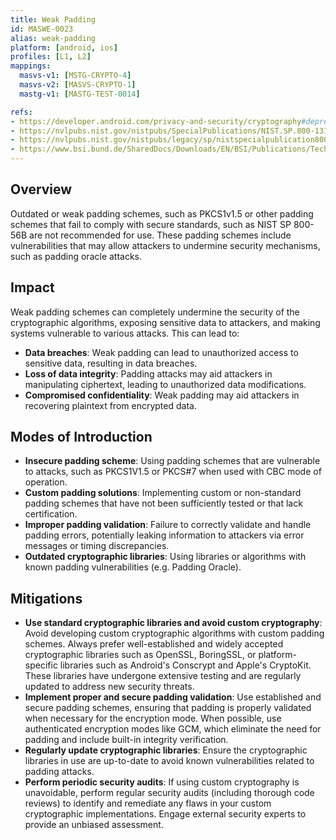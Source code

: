 ```yaml
---
title: Weak Padding
id: MASWE-0023
alias: weak-padding
platform: [android, ios]
profiles: [L1, L2]
mappings:
  masvs-v1: [MSTG-CRYPTO-4]
  masvs-v2: [MASVS-CRYPTO-1]
  mastg-v1: [MASTG-TEST-0014]

refs:
- https://developer.android.com/privacy-and-security/cryptography#deprecated-functionality
- https://nvlpubs.nist.gov/nistpubs/SpecialPublications/NIST.SP.800-131Ar2.pdf
- https://nvlpubs.nist.gov/nistpubs/legacy/sp/nistspecialpublication800-38a.pdf
- https://www.bsi.bund.de/SharedDocs/Downloads/EN/BSI/Publications/TechGuidelines/TG02102/BSI-TR-02102-1.pdf?__blob=publicationFile
---
```


## Overview

Outdated or weak padding schemes, such as PKCS1v1.5 or other padding schemes that fail to comply with secure standards, such as NIST SP 800-56B are not recommended for use. These padding schemes include vulnerabilities that may allow attackers to undermine security mechanisms, such as padding oracle attacks.

## Impact

Weak padding schemes can completely undermine the security of the cryptographic algorithms, exposing sensitive data to attackers, and making systems vulnerable to various attacks. This can lead to:

- **Data breaches**: Weak padding can lead to unauthorized access to sensitive data, resulting in data breaches.
- **Loss of data integrity**: Padding attacks may aid attackers in manipulating ciphertext, leading to unauthorized data modifications.
- **Compromised confidentiality**: Weak padding may aid attackers in recovering plaintext from encrypted data.

## Modes of Introduction

- **Insecure padding scheme**: Using padding schemes that are vulnerable to attacks, such as PKCS1V1.5 or PKCS#7 when used with CBC mode of operation.
- **Custom padding solutions**: Implementing custom or non-standard padding schemes that have not been sufficiently tested or that lack certification.
- **Improper padding validation**: Failure to correctly validate and handle padding errors, potentially leaking information to attackers via error messages or timing discrepancies.
- **Outdated cryptographic libraries**: Using libraries or algorithms with known padding vulnerabilities (e.g. Padding Oracle).

## Mitigations

- **Use standard cryptographic libraries and avoid custom cryptography**: Avoid developing custom cryptographic algorithms with custom padding schemes. Always prefer well-established and widely accepted cryptographic libraries such as OpenSSL, BoringSSL, or platform-specific libraries such as Android's Conscrypt and Apple's CryptoKit. These libraries have undergone extensive testing and are regularly updated to address new security threats.
- **Implement proper and secure padding validation**: Use established and secure padding schemes, ensuring that padding is properly validated when necessary for the encryption mode. When possible, use authenticated encryption modes like GCM, which eliminate the need for padding and include built-in integrity verification.
- **Regularly update cryptographic libraries**: Ensure the cryptographic libraries in use are up-to-date to avoid known vulnerabilities related to padding attacks.
- **Perform periodic security audits**: If using custom cryptography is unavoidable, perform regular security audits (including thorough code reviews) to identify and remediate any flaws in your custom cryptographic implementations. Engage external security experts to provide an unbiased assessment.